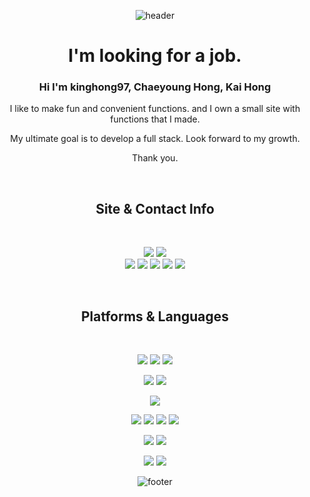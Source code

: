 <div align=center>
  
  ![header](https://capsule-render.vercel.app/api?type=waving&color=auto&height=250&section=header&text=welcome&fontSize=90&fontAlignY=43)
  
  <p>
  <h1>I'm looking for a job.</h1>
 <h3> Hi I'm kinghong97, Chaeyoung Hong, Kai Hong</h3> 
     
  I like to make fun and convenient functions. and I own a small site with functions that I made.<br/>
     
  My ultimate goal is to develop a full stack. Look forward to my growth.<br/>
 
  Thank you.<br/>
</p>
  <br/>
  
   ## Site & Contact Info
  
  <br/>
  <p>
  <a href="https://www.youtube.com/channel/UC3KEWDxGLQR-sq16lu84XcA" target="_blank"><img src="https://img.shields.io/badge/YouTube-FF0000?style=for-the-badge&logo=youtube&logoColor=white"/></a>
  <a href="https://www.instagram.com/kai_hong97/" target="_blank"><img src="https://img.shields.io/badge/Instagram-E4405F?style=for-the-badge&logo=instagram&logoColor=white"/></a><br/>
        <a href="https://marvelsnap.world/" target="_blank"><img src="https://img.shields.io/badge/-SnapWorld-blue"/></a>
        <a href="https://www.kungtool.com/" target="_blank"><img src="https://img.shields.io/badge/-%23_kungtool-orange?style=flat-square&logoColor=white"/></a>
    <a href="https://velog.io/@kinghong97" target="_blank"><img src="https://img.shields.io/badge/blog-blueviolet?&style=flat-square&logo=blogger&logoColor=white"/></a>
      <a href="https://www.linkedin.com/in/chaeyoung-hong-41b0b622b/" target="_blank"><img src="https://img.shields.io/badge/linked_in-0A66C2?style=flat-square&logo=Linkedin&logoColor=white"/></a>
    <a href="mailto:gladay014@gmail.com" target="_blank"><img src="https://img.shields.io/badge/gmail-EA4335?style=flat-square&logo=Gmail&logoColor=white"/></a>

</p>
<br/>
  
  ## Platforms & Languages
  
  <br/>
<p>
  
  <img src="https://img.shields.io/badge/html5-E34F26?style=for-the-badge&logo=html5&logoColor=white">
  <img src="https://img.shields.io/badge/css-1572B6?style=for-the-badge&logo=css3&logoColor=white">
  <img src="https://img.shields.io/badge/javascript-F7DF1E?style=for-the-badge&logo=javascript&logoColor=black">
</p>

  <p>
  <img src="https://img.shields.io/badge/python-3776AB?style=for-the-badge&logo=python&logoColor=white">
  <img src="https://img.shields.io/badge/OpenCV-27338e?style=for-the-badge&logo=OpenCV&logoColor=white">
</p>

<p>
  <img src="https://img.shields.io/badge/React-20232A?style=for-the-badge&logo=react&logoColor=61DAFB"/>
  </p>
<p>
  <img src="https://img.shields.io/badge/Django-092E20?style=for-the-badge&logo=django&logoColor=green">
  <img src="https://img.shields.io/badge/flask-000000?style=for-the-badge&logo=flask&logoColor=white">
  <img src="https://img.shields.io/badge/Node.js-339933?style=for-the-badge&logo=nodedotjs&logoColor=white"/>
  <img src="https://img.shields.io/badge/Express.js-000000?style=for-the-badge&logo=express&logoColor=white"/>
  </p>
  
<p>
  <img src="https://img.shields.io/badge/C%23-239120?style=for-the-badge&logo=c-sharp&logoColor=white">
  <img src="https://img.shields.io/badge/Unity-100000?style=for-the-badge&logo=unity&logoColor=white">
  </p>
<p>
  <img src="https://img.shields.io/badge/github-181717?style=for-the-badge&logo=github&logoColor=white">
  <img src="https://img.shields.io/badge/git-F05032?style=for-the-badge&logo=git&logoColor=white">
</p>

![footer](https://capsule-render.vercel.app/api?type=waving&color=auto&height=250&section=footer)

</div>


